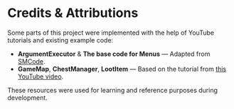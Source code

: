 # Credits & Attributions

Some parts of this project were implemented with the help of YouTube tutorials and existing example code:

- **ArgumentExecutor** & **The base code for Menus** — Adapted from [SMCode](https://www.youtube.com/@SimpleMineCode).
- **GameMap**, **ChestManager**, **LootItem** — Based on the tutorial from [this YouTube video](https://youtu.be/B0hbZwC4F8Q?si=lbzAm8GdTbRTw5Ws).

These resources were used for learning and reference purposes during development.
